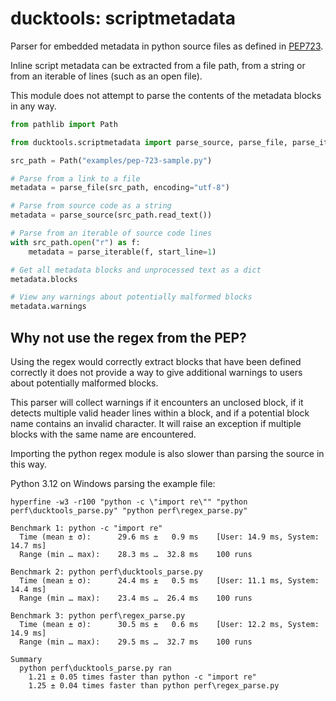 # ducktools: scriptmetadata #

Parser for embedded metadata in python source files 
as defined in [PEP723](https://peps.python.org/pep-0723/).

Inline script metadata can be extracted from a file path, from a string
or from an iterable of lines (such as an open file).

This module does not attempt to parse the contents of the metadata blocks
in any way.

```python
from pathlib import Path

from ducktools.scriptmetadata import parse_source, parse_file, parse_iterable

src_path = Path("examples/pep-723-sample.py")

# Parse from a link to a file
metadata = parse_file(src_path, encoding="utf-8")

# Parse from source code as a string
metadata = parse_source(src_path.read_text())

# Parse from an iterable of source code lines
with src_path.open("r") as f:
    metadata = parse_iterable(f, start_line=1)

# Get all metadata blocks and unprocessed text as a dict
metadata.blocks

# View any warnings about potentially malformed blocks
metadata.warnings
```

## Why not use the regex from the PEP? ##

Using the regex would correctly extract blocks that have been defined correctly
it does not provide a way to give additional warnings to users about potentially
malformed blocks.

This parser will collect warnings if it encounters an unclosed block, if it
detects multiple valid header lines within a block, and if a potential block 
name contains an invalid character.
It will raise an exception if multiple blocks with the same name are encountered.

Importing the python regex module is also slower than parsing the source in this
way.

Python 3.12 on Windows parsing the example file:

`hyperfine -w3 -r100 "python -c \"import re\"" "python perf\ducktools_parse.py" "python perf\regex_parse.py"`

```
Benchmark 1: python -c "import re"
  Time (mean ± σ):      29.6 ms ±   0.9 ms    [User: 14.9 ms, System: 14.7 ms]
  Range (min … max):    28.3 ms …  32.8 ms    100 runs

Benchmark 2: python perf\ducktools_parse.py
  Time (mean ± σ):      24.4 ms ±   0.5 ms    [User: 11.1 ms, System: 14.4 ms]
  Range (min … max):    23.4 ms …  26.4 ms    100 runs

Benchmark 3: python perf\regex_parse.py
  Time (mean ± σ):      30.5 ms ±   0.6 ms    [User: 12.2 ms, System: 14.9 ms]
  Range (min … max):    29.5 ms …  32.7 ms    100 runs

Summary
  python perf\ducktools_parse.py ran
    1.21 ± 0.05 times faster than python -c "import re"
    1.25 ± 0.04 times faster than python perf\regex_parse.py
```
